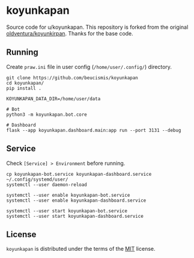 # koyunkapan

Source code for u/koyunkapan. This repository is forked from the original [oldventura/koyunkirpan](https://github.com/oldventura/koyunkirpan). Thanks for the base code.

## Running

Create `praw.ini` file in user config (`/home/user/.config/`) directory.

```
git clone https://github.com/beucismis/koyunkapan
cd koyunkapan/
pip install .

KOYUNKAPAN_DATA_DIR=/home/user/data

# Bot
python3 -m koyunkapan.bot.core

# Dashboard
flask --app koyunkapan.dashboard.main:app run --port 3131 --debug
```

## Service

Check `[Service] > Environment` before running.

```
cp koyunkapan-bot.service koyunkapan-dashboard.service ~/.config/systemd/user/
systemctl --user daemon-reload

systemctl --user enable koyunkapan-bot.service
systemctl --user enable koyunkapan-dashboard.service

systemctl --user start koyunkapan-bot.service
systemctl --user start koyunkapan-dashboard.service
```

## License

`koyunkapan` is distributed under the terms of the [MIT](LICENSE.txt) license.
